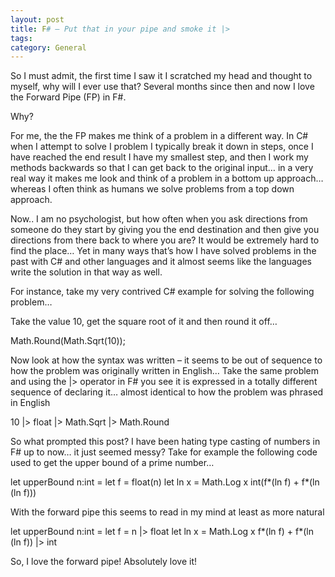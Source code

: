 ```yaml
---
layout: post
title: F# – Put that in your pipe and smoke it |>
tags: 
category: General
---
```

So I must admit, the first time I saw it I scratched my head and thought to myself, why will I ever use that? Several months since then and now I love the Forward Pipe (FP) in F#.

Why?

For me, the the FP makes me think of a problem in a different way. In C# when I attempt to solve I problem I typically break it down in steps, once I have reached the end result I have my smallest step, and then I work my methods backwards so that I can get back to the original input… in a very real way it makes me look and think of a problem in a bottom up approach… whereas I often think as humans we solve problems from a top down approach.

Now.. I am no psychologist, but how often when you ask directions from someone do they start by giving you the end destination and then give you directions from there back to where you are? It would be extremely hard to find the place… Yet in many ways that’s how I have solved problems in the past with C# and other languages and it almost seems like the languages write the solution in that way as well.

For instance, take my very contrived C# example for solving the following problem…

Take the value 10, get the square root of it and then round it off…

Math.Round(Math.Sqrt(10)); 

Now look at how the syntax was written – it seems to be out of sequence to how the problem was originally written in English… Take the same problem and using the |> operator in F# you see it is expressed in a totally different sequence of declaring it… almost identical to how the problem was phrased in English

10 |> float |> Math.Sqrt |> Math.Round
 

So what prompted this post? I have been hating type casting of numbers in F# up to now… it just seemed messy? Take for example the following code used to get the upper bound of a prime number…

let upperBound n:int =
    let f = float(n)
    let ln x = Math.Log x
    int(f*(ln f) + f*(ln (ln f)))

With the forward pipe this seems to read in my mind at least as more natural

let upperBound n:int =
    let f = n |> float
    let ln x = Math.Log x
    f*(ln f) + f*(ln (ln f)) |> int
 

So, I love the forward pipe! Absolutely love it!
